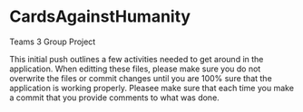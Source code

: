 CardsAgainstHumanity
====================

Teams 3 Group Project


This initial push outlines a few activities needed to get around in the application. 
When editting these files, please make sure you do not overwrite the files or commit 
changes until you are 100% sure that the application is working properly. Pleasee
make sure that each time you make a commit that you provide comments to what was done.


